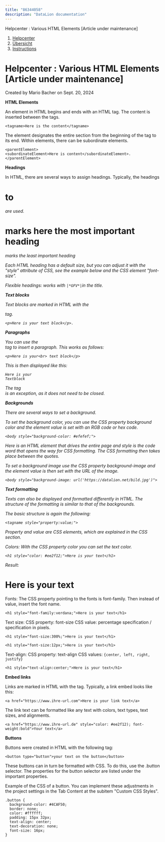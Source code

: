 ```yaml
---
title: "86344058"
description: "DataLion documentation"
---
```


Helpcenter : Various HTML Elements \[Article under maintenance\]  

1.  [Helpcenter](index.html)
2.  [Übersicht](2982609.html)
3.  [Instructions](Instructions_85524497.html)

# Helpcenter : Various HTML Elements \[Article under maintenance\]

Created by Mario Bacher on Sept. 20, 2024

**HTML Elements**

An element in HTML begins and ends with an HTML tag. The content is inserted between the tags.

```
<tagname>Here is the content</tagname>
```

The element designates the entire section from the beginning of the tag to its end. Within elements, there can be subordinate elements.

```
<parentElement>
<subordinateElement>Here is content</subordinateElement>.
</parentElement>
```

**Headings**

In HTML, there are several ways to assign headings. Typically, the headings <h1> to <h6> are used.

<h1> marks here the most important heading

<h6> marks the least important heading

Each HTML heading has a default size, but you can adjust it with the "style" attribute of CSS, see the example below and the CSS element "font-size".

Flexible headings: works with `|*GFV*|`in the title.

**Text blocks**

Text blocks are marked in HTML with the <p> tag.

```
<p>Here is your text block</p>.
```

**Paragraphs**

You can use the <br> tag to insert a paragraph. This works as follows:

```
<p>Here is your<br> text block</p>
```

This is then displayed like this:

```
Here is your
Textblock
```

The tag <br> is an exception, as it does not need to be closed.

**Backgrounds**

There are several ways to set a background.

To set the background color, you can use the CSS property background color and the element value is set with an RGB code or hex code.

```
<body style="background-color: #efefef;">
```

Here <body> is an HTML element that drives the entire page and style is the code word that opens the way for CSS formatting. The CSS formatting then takes place between the quotes.

To set a background image use the CSS property background-image and the element value is then set with the URL of the image.

```
<body style="background-image: url('https://datalion.net/bild.jpg')">
```

**Text formatting**

Texts can also be displayed and formatted differently in HTML. The structure of the formatting is similar to that of the backgrounds.

The basic structure is again the following:

```
<tagname style="property:value;">
```

Property and value are CSS elements, which are explained in the CSS section.

Colors: With the CSS property color you can set the text color.

```
<h1 style="color: #ee2f12;">Here is your text</h1>
```

Result:

# Here is your text

Fonts: The CSS property pointing to the fonts is font-family. Then instead of value, insert the font name.

```
<h1 style="font-family:verdana;">Here is your text</h1>
```

Text size: CSS property: font-size CSS value: percentage specification / specification in pixels.

```
<h1 style="font-size:300%;">Here is your text</h1>
```

```
<h1 style="font-size:12px;">Here is your text</h1>
```

Text-align: CSS property: text-align CSS values: `{center, left, right, justify}`

```
<h1 style="text-align:center;">Here is your text</h1>
```

**Embed links**

Links are marked in HTML with the <a> tag. Typically, a link embed looks like this:

```
<a href="https://www.ihre-url.com">Here is your link text</a>
```

The link text can be formatted like any text with colors, text types, text sizes, and alignments.

```
<a href="https://www.ihre-url.de" style="color: #ee2f12); font-weight:bold">Your text</a>
```

**Buttons**

Buttons were created in HTML with the following tag:

```
<button type="button">your text on the button</button>
```

These buttons can in turn be formatted with CSS. To do this, use the .button selector. The properties for the button selector are listed under the important properties.

Example of the CSS of a button. You can implement these adjustments in the project settings in the Tab Content at the subitem "Custom CSS Styles".

```
.button {
  background-color: #4CAF50;
  border: none;
  color: #ffffff;
  padding: 15px 32px;
  text-align: center;
  text-decoration: none;
  font-size: 16px;
}
```